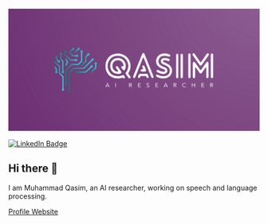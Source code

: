[![Qasim's GitHub Banner](images/banner.png)](https://mqacim.github.io)

<!--[![Visits Badge](https://badges.pufler.dev/visits/mqacim/mqacim)](https://mqacim.github.io)-->
[![LinkedIn Badge](https://img.shields.io/badge/LinkedIn-Profile-informational?style=flat&logo=linkedin&logoColor=white&color=0D76A8)](https://www.linkedin.com/in/m-qasim/)

## Hi there 👋

I am Muhammad Qasim, an AI researcher, working on speech and language processing. 

[Profile Website](https://mqacim.github.io/)


<!--
**mqacim/mqacim** is a ✨ _special_ ✨ repository because its `README.md` (this file) appears on your GitHub profile.

Here are some ideas to get you started:

- 🔭 I’m currently working on ...
- 🌱 I’m currently learning ...
- 👯 I’m looking to collaborate on ...
- 🤔 I’m looking for help with ...
- 💬 Ask me about ...
- 📫 How to reach me: ...
- 😄 Pronouns: ...
- ⚡ Fun fact: ...
-->
